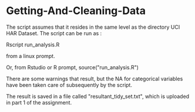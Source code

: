 # Getting-And-Cleaning-Data
The script assumes that it resides in the same level as the directory UCI HAR Dataset. The script can be run as :

Rscript run_analysis.R

from a linux prompt.

Or, from Rstudio or R prompt, source("run_analysis.R")

There are some warnings that result, but the NA for categorical variables have been taken care of subsequently by the script.

The result is saved in a file called "resultant_tidy_set.txt", which is uploaded in part 1 of the assignment.